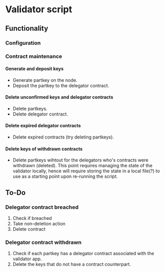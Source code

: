 # Validator script


## Functionality

### Configuration

### Contract maintenance

#### Generate and deposit keys
- Generate partkey on the node.
- Deposit the partkey to the delegator contract.

#### Delete unconfirmed keys and delegator contracts
- Delete partkeys.
- Delete delegator contract.

#### Delete expired delegator contracts
- Delete expired contracts (try deleting partkeys).

#### Delete keys of withdrawn contracts
- Delete partkeys wihtout for the delegators who's contracts were withdrawn (deleted).
This point requires managing the state of the validator locally, hence will require storing the state in a local file(?) to use as a starting point upon re-running the script.


## To-Do

### Delegator contract breached

1. Check if breached
2. Take non-deletion action
3. Delete contract


### Delegator contract withdrawn

1. Check if each partkey has a delegator contract associated with the validator app.
2. Delete the keys that do not have a contract counterpart.

